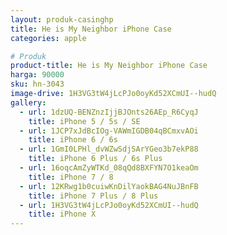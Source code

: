 ```yaml
---
layout: produk-casinghp
title: He is My Neighbor iPhone Case
categories: apple

# Produk
product-title: He is My Neighbor iPhone Case
harga: 90000
sku: hn-3043
image-drive: 1H3VG3tW4jLcPJo0oyKd52XCmUI--hudQ
gallery:
  - url: 1dzUQ-BENZnzIjjBJOnts26AEp_R6CyqJ
    title: iPhone 5 / 5s / SE
  - url: 1JCP7xJdBcIOg-VAWmIGDB04qBCmxvAOi
    title: iPhone 6 / 6s
  - url: 1GmI0LPHl_dvWZwSdjSArYGeo3b7ekP88
    title: iPhone 6 Plus / 6s Plus
  - url: 16oqcAmZyWTKd_08qQd8BXFYN7O1keaOm
    title: iPhone 7 / 8
  - url: 12KRwg1b0cuiwKnDilYaokBAG4NuJBnFB
    title: iPhone 7 Plus / 8 Plus
  - url: 1H3VG3tW4jLcPJo0oyKd52XCmUI--hudQ
    title: iPhone X
---
```


